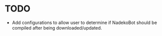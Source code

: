 # TODO

- Add configurations to allow user to determine if NadekoBot should be compiled after being downloaded/updated.
